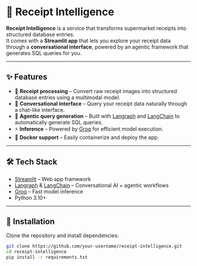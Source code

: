 # 🧾 Receipt Intelligence

**Receipt Intelligence** is a service that transforms supermarket receipts into structured database entries.  
It comes with a **Streamlit app** that lets you explore your receipt data through a **conversational interface**, powered by an agentic framework that generates SQL queries for you.

---

## ✨ Features

- 📸 **Receipt processing** – Convert raw receipt images into structured database entries using a multimodal model.  
- 💬 **Conversational interface** – Query your receipt data naturally through a chat-like interface.  
- 🤖 **Agentic query generation** – Built with [Langraph](https://www.langraph.com/) and [LangChain](https://www.langchain.com/) to automatically generate SQL queries.  
- ⚡ **Inference** – Powered by [Groq](https://groq.com/) for efficient model execution.  
- 🐳 **Docker support** – Easily containerize and deploy the app.  

---

## 🛠 Tech Stack

- [Streamlit](https://streamlit.io/) – Web app framework  
- [Langraph](https://www.langraph.com/) & [LangChain](https://www.langchain.com/) – Conversational AI + agentic workflows  
- [Groq](https://groq.com/) – Fast model inference  
- Python 3.10+  

---

## 🚀 Installation

Clone the repository and install dependencies:

```bash
git clone https://github.com/your-username/receipt-intelligence.git
cd receipt-intelligence
pip install -r requirements.txt
